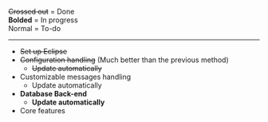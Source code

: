 ~~Crossed out~~ = Done  
**Bolded** = In progress  
Normal = To-do

***
* ~~Set up Eclipse~~  
* ~~Configuration handling~~ (Much better than the previous method)
    - ~~Update automatically~~
* Customizable messages handling
    - Update automatically
* **Database Back-end**
    - **Update automatically**
* Core features